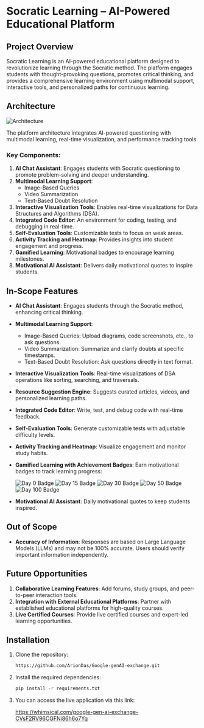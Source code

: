 # Socratic Learning – AI-Powered Educational Platform

## Project Overview
Socratic Learning is an AI-powered educational platform designed to revolutionize learning through the Socratic method. The platform engages students with thought-provoking questions, promotes critical thinking, and provides a comprehensive learning environment using multimodal support, interactive tools, and personalized paths for continuous learning.

## Architecture
![Architecture](images/architecture.png)

The platform architecture integrates AI-powered questioning with multimodal learning, real-time visualization, and performance tracking tools.

### Key Components:
1. **AI Chat Assistant**: Engages students with Socratic questioning to promote problem-solving and deeper understanding.
2. **Multimodal Learning Support**:
   - Image-Based Queries
   - Video Summarization
   - Text-Based Doubt Resolution
3. **Interactive Visualization Tools**: Enables real-time visualizations for Data Structures and Algorithms (DSA).
4. **Integrated Code Editor**: An environment for coding, testing, and debugging in real-time.
5. **Self-Evaluation Tools**: Customizable tests to focus on weak areas.
6. **Activity Tracking and Heatmap**: Provides insights into student engagement and progress.
7. **Gamified Learning**: Motivational badges to encourage learning milestones.
8. **Motivational AI Assistant**: Delivers daily motivational quotes to inspire students.

## In-Scope Features
- **AI Chat Assistant**: Engages students through the Socratic method, enhancing critical thinking.
- **Multimodal Learning Support**:
  - Image-Based Queries: Upload diagrams, code screenshots, etc., to ask questions.
  - Video Summarization: Summarize and clarify doubts at specific timestamps.
  - Text-Based Doubt Resolution: Ask questions directly in text format.
- **Interactive Visualization Tools**: Real-time visualizations of DSA operations like sorting, searching, and traversals.
- **Resource Suggestion Engine**: Suggests curated articles, videos, and personalized learning paths.
- **Integrated Code Editor**: Write, test, and debug code with real-time feedback.
- **Self-Evaluation Tools**: Generate customizable tests with adjustable difficulty levels.
- **Activity Tracking and Heatmap**: Visualize engagement and monitor study habits.
- **Gamified Learning with Achievement Badges**: Earn motivational badges to track learning progress:
  
  ![Day 0 Badge](images/day0.png) ![Day 15 Badge]([images/day15.png](https://drive.google.com/file/d/1OXfkVtN3RZlAxuiFBIyCKd5YFdkTU5Im/view?usp=sharing)) ![Day 30 Badge](images/day30.png) ![Day 50 Badge](images/day50.png) ![Day 100 Badge](images/day100.png)

- **Motivational AI Assistant**: Daily motivational quotes to keep students inspired.

## Out of Scope
- **Accuracy of Information**: Responses are based on Large Language Models (LLMs) and may not be 100% accurate. Users should verify important information independently.

## Future Opportunities
1. **Collaborative Learning Features**: Add forums, study groups, and peer-to-peer interaction tools.
2. **Integration with External Educational Platforms**: Partner with established educational platforms for high-quality courses.
3. **Live Certified Courses**: Provide live certified courses and expert-led learning opportunities.

## Installation

1. Clone the repository:

   ```bash
   https://github.com/ArionDas/Google-genAI-exchange.git

2. Install the required dependencies:

   ```bash
   pip install -r requirements.txt

3. You can access the live application via this link:

   https://whimsical.com/google-gen-ai-exchange-CVsF2RV96CGFNi86h6o7Yq
